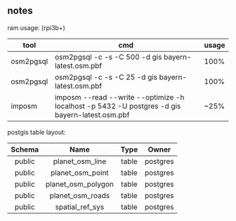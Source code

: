 ## notes

ram usage: (rpi3b+) <br>

|    tool   |                   cmd                                                                          | usage         |
|-----------|------------------------------------------------------------------------------------------------|---------------|
| osm2pgsql | osm2pgsql -c -s -C 500 -d gis bayern-latest.osm.pbf                                            | 100%          |
| osm2pgsql | osm2pgsql -c -s -C 25 -d gis bayern-latest.osm.pbf                                             | 100%          |
| imposm    | imposm --read --write --optimize -h localhost -p 5432 -U postgres -d gis bayern-latest.osm.pbf | ~25%          |

postgis table layout: <br>

 Schema |        Name        | Type  |  Owner   
:------:|:------------------:|:-----:|:--------:
 public | planet_osm_line    | table | postgres
 public | planet_osm_point   | table | postgres
 public | planet_osm_polygon | table | postgres
 public | planet_osm_roads   | table | postgres
 public | spatial_ref_sys    | table | postgres
